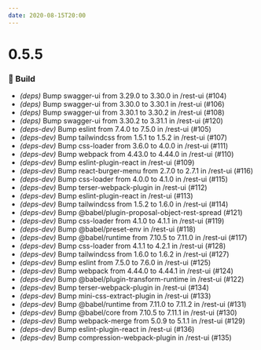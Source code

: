 ```yaml
---
date: 2020-08-15T20:00
---
```


# 0.5.5

<!-- truncate -->

### :wrench: Build

- *(deps)* Bump swagger-ui from 3.29.0 to 3.30.0 in /rest-ui (#104)
- *(deps)* Bump swagger-ui from 3.30.0 to 3.30.1 in /rest-ui (#106)
- *(deps)* Bump swagger-ui from 3.30.1 to 3.30.2 in /rest-ui (#108)
- *(deps)* Bump swagger-ui from 3.30.2 to 3.31.1 in /rest-ui (#120)
- *(deps-dev)* Bump eslint from 7.4.0 to 7.5.0 in /rest-ui (#105)
- *(deps-dev)* Bump tailwindcss from 1.5.1 to 1.5.2 in /rest-ui (#107)
- *(deps-dev)* Bump css-loader from 3.6.0 to 4.0.0 in /rest-ui (#111)
- *(deps-dev)* Bump webpack from 4.43.0 to 4.44.0 in /rest-ui (#110)
- *(deps-dev)* Bump eslint-plugin-react in /rest-ui (#109)
- *(deps-dev)* Bump react-burger-menu from 2.7.0 to 2.7.1 in /rest-ui (#116)
- *(deps-dev)* Bump css-loader from 4.0.0 to 4.1.0 in /rest-ui (#115)
- *(deps-dev)* Bump terser-webpack-plugin in /rest-ui (#112)
- *(deps-dev)* Bump eslint-plugin-react in /rest-ui (#113)
- *(deps-dev)* Bump tailwindcss from 1.5.2 to 1.6.0 in /rest-ui (#114)
- *(deps-dev)* Bump @babel/plugin-proposal-object-rest-spread (#121)
- *(deps-dev)* Bump css-loader from 4.1.0 to 4.1.1 in /rest-ui (#119)
- *(deps-dev)* Bump @babel/preset-env in /rest-ui (#118)
- *(deps-dev)* Bump @babel/runtime from 7.10.5 to 7.11.0 in /rest-ui (#117)
- *(deps-dev)* Bump css-loader from 4.1.1 to 4.2.1 in /rest-ui (#128)
- *(deps-dev)* Bump tailwindcss from 1.6.0 to 1.6.2 in /rest-ui (#127)
- *(deps-dev)* Bump eslint from 7.5.0 to 7.6.0 in /rest-ui (#125)
- *(deps-dev)* Bump webpack from 4.44.0 to 4.44.1 in /rest-ui (#124)
- *(deps-dev)* Bump @babel/plugin-transform-runtime in /rest-ui (#122)
- *(deps-dev)* Bump terser-webpack-plugin in /rest-ui (#134)
- *(deps-dev)* Bump mini-css-extract-plugin in /rest-ui (#133)
- *(deps-dev)* Bump @babel/runtime from 7.11.0 to 7.11.2 in /rest-ui (#131)
- *(deps-dev)* Bump @babel/core from 7.10.5 to 7.11.1 in /rest-ui (#130)
- *(deps-dev)* Bump webpack-merge from 5.0.9 to 5.1.1 in /rest-ui (#129)
- *(deps-dev)* Bump eslint-plugin-react in /rest-ui (#136)
- *(deps-dev)* Bump compression-webpack-plugin in /rest-ui (#135)